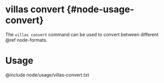 # villas convert {#node-usage-convert}

The `villas convert` command can be used to convert between different @ref node-formats.

# Usage

@include node/usage/villas-convert.txt
